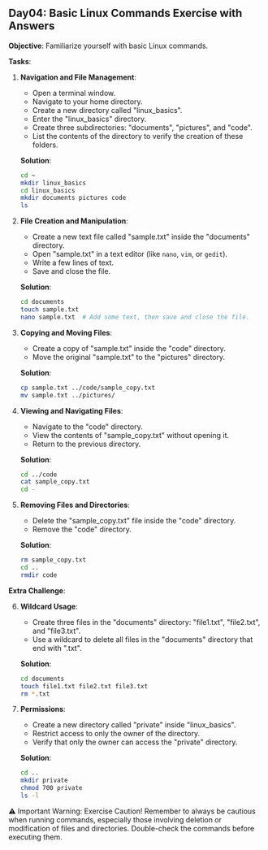 ## Day04: Basic Linux Commands Exercise with Answers

**Objective**: Familiarize yourself with basic Linux commands.

**Tasks**:

1. **Navigation and File Management**:
   - Open a terminal window.
   - Navigate to your home directory.
   - Create a new directory called "linux_basics".
   - Enter the "linux_basics" directory.
   - Create three subdirectories: "documents", "pictures", and "code".
   - List the contents of the directory to verify the creation of these folders.

   **Solution**:
   ```bash
   cd ~
   mkdir linux_basics
   cd linux_basics
   mkdir documents pictures code
   ls
   ```

2. **File Creation and Manipulation**:
   - Create a new text file called "sample.txt" inside the "documents" directory.
   - Open "sample.txt" in a text editor (like `nano`, `vim`, or `gedit`).
   - Write a few lines of text.
   - Save and close the file.

   **Solution**:
   ```bash
   cd documents
   touch sample.txt
   nano sample.txt  # Add some text, then save and close the file.
   ```

3. **Copying and Moving Files**:
   - Create a copy of "sample.txt" inside the "code" directory.
   - Move the original "sample.txt" to the "pictures" directory.

   **Solution**:
   ```bash
   cp sample.txt ../code/sample_copy.txt
   mv sample.txt ../pictures/
   ```

4. **Viewing and Navigating Files**:
   - Navigate to the "code" directory.
   - View the contents of "sample_copy.txt" without opening it.
   - Return to the previous directory.

   **Solution**:
   ```bash
   cd ../code
   cat sample_copy.txt
   cd -
   ```

5. **Removing Files and Directories**:
   - Delete the "sample_copy.txt" file inside the "code" directory.
   - Remove the "code" directory.

   **Solution**:
   ```bash
   rm sample_copy.txt
   cd ..
   rmdir code
   ```

**Extra Challenge**:

6. **Wildcard Usage**:
   - Create three files in the "documents" directory: "file1.txt", "file2.txt", and "file3.txt".
   - Use a wildcard to delete all files in the "documents" directory that end with ".txt".

   **Solution**:
   ```bash
   cd documents
   touch file1.txt file2.txt file3.txt
   rm *.txt
   ```

7. **Permissions**:
   - Create a new directory called "private" inside "linux_basics".
   - Restrict access to only the owner of the directory.
   - Verify that only the owner can access the "private" directory.

   **Solution**:
   ```bash
   cd ..
   mkdir private
   chmod 700 private
   ls -l
   ```

⚠️ Important Warning: Exercise Caution!
Remember to always be cautious when running commands, especially those involving deletion or modification of files and directories. Double-check the commands before executing them.
